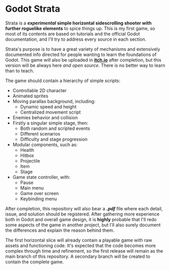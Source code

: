 # Godot Strata

Strata is a __*experimental* simple horizontal sidescrolling shooter with further roguelike elements__ to spice things up. This is my first game, so most of its contents are based on tutorials and the official Godot documentation, and I'll try to address every source in each section.

Strata's purpose is to have a great variety of mechanisms and extensively documented info directed for people wanting to learn the foundations of Godot. This game will also be uploaded in __[itch.io](http://itch.io)__ after completion, but this version will be always here *and open source*. There is no better way to learn than to teach.

The game should contain a hierarchy of simple scripts:

* Controllable 2D character
* Animated sprites
* Moving parallax background, including:
  * Dynamic speed and height
  * Centralized movement script
* Enemies behavior and collision
* Firstly a singular simple stage, then:
  * Both random and scripted events
  * Different scenarios
  * Difficulty and stage progression
* Modular components, such as:
  * Health
  * Hitbox
  * Projectile
  * Item
  * Stage
* Game state controller, with:
  * Pause
  * Main menu
  * Game over screen
  * Keybinding menu

After completion, this repository will also bear a *__.pdf__* file where each detail, issue, and solution should be registered. After gathering more experience both in Godot and overall game design, it is __highly__ probable that I'll redo some aspects of the game in another project, but I'll also surely document the differences and explain the reason behind them.

The first horizontal slice will already contain a playable game with raw assets and functioning code. It's expected that the code becomes more complex through time and refinement, so the first release will remain as the main branch of this repository. A secondary branch will be created to contain the complete game.

